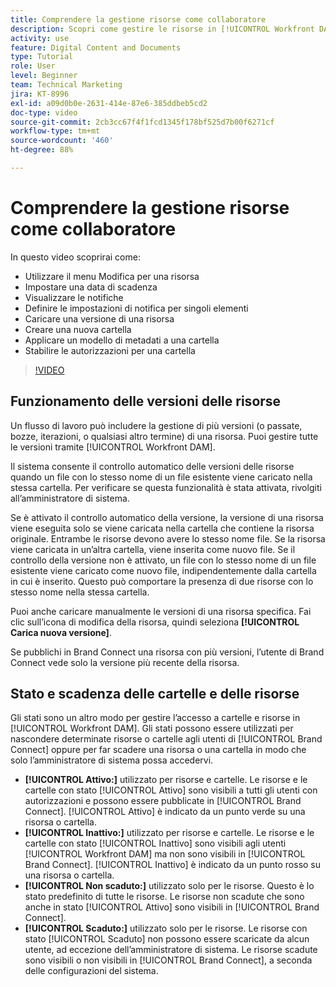 ```yaml
---
title: Comprendere la gestione risorse come collaboratore
description: Scopri come gestire le risorse in [!UICONTROL Workfront DAM] per migliorare il flusso di lavoro.
activity: use
feature: Digital Content and Documents
type: Tutorial
role: User
level: Beginner
team: Technical Marketing
jira: KT-8996
exl-id: a09d0b0e-2631-414e-87e6-385ddbeb5cd2
doc-type: video
source-git-commit: 2cb3cc67f4f1fcd1345f178bf525d7b00f6271cf
workflow-type: tm+mt
source-wordcount: '460'
ht-degree: 88%

---
```


# Comprendere la gestione risorse come collaboratore

In questo video scoprirai come:

* Utilizzare il menu Modifica per una risorsa
* Impostare una data di scadenza
* Visualizzare le notifiche
* Definire le impostazioni di notifica per singoli elementi
* Caricare una versione di una risorsa
* Creare una nuova cartella
* Applicare un modello di metadati a una cartella
* Stabilire le autorizzazioni per una cartella

>[!VIDEO](https://video.tv.adobe.com/v/335256/?quality=12&learn=on)

## Funzionamento delle versioni delle risorse

Un flusso di lavoro può includere la gestione di più versioni (o passate, bozze, iterazioni, o qualsiasi altro termine) di una risorsa. Puoi gestire tutte le versioni tramite [!UICONTROL Workfront DAM].

Il sistema consente il controllo automatico delle versioni delle risorse quando un file con lo stesso nome di un file esistente viene caricato nella stessa cartella. Per verificare se questa funzionalità è stata attivata, rivolgiti all’amministratore di sistema.

Se è attivato il controllo automatico della versione, la versione di una risorsa viene eseguita solo se viene caricata nella cartella che contiene la risorsa originale. Entrambe le risorse devono avere lo stesso nome file. Se la risorsa viene caricata in un’altra cartella, viene inserita come nuovo file.
Se il controllo della versione non è attivato, un file con lo stesso nome di un file esistente viene caricato come nuovo file, indipendentemente dalla cartella in cui è inserito. Questo può comportare la presenza di due risorse con lo stesso nome nella stessa cartella.

Puoi anche caricare manualmente le versioni di una risorsa specifica. Fai clic sull’icona di modifica della risorsa, quindi seleziona **[!UICONTROL Carica nuova versione]**.

Se pubblichi in Brand Connect una risorsa con più versioni, l’utente di Brand Connect vede solo la versione più recente della risorsa.

## Stato e scadenza delle cartelle e delle risorse

Gli stati sono un altro modo per gestire l’accesso a cartelle e risorse in [!UICONTROL Workfront DAM]. Gli stati possono essere utilizzati per nascondere determinate risorse o cartelle agli utenti di [!UICONTROL Brand Connect] oppure per far scadere una risorsa o una cartella in modo che solo l’amministratore di sistema possa accedervi.

* **[!UICONTROL Attivo:]** utilizzato per risorse e cartelle. Le risorse e le cartelle con stato [!UICONTROL Attivo] sono visibili a tutti gli utenti con autorizzazioni e possono essere pubblicate in [!UICONTROL Brand Connect]. [!UICONTROL Attivo] è indicato da un punto verde su una risorsa o cartella.
* **[!UICONTROL Inattivo:]** utilizzato per risorse e cartelle. Le risorse e le cartelle con stato [!UICONTROL Inattivo] sono visibili agli utenti [!UICONTROL Workfront DAM] ma non sono visibili in [!UICONTROL Brand Connect]. [!UICONTROL Inattivo] è indicato da un punto rosso su una risorsa o cartella.
* **[!UICONTROL Non scaduto:]** utilizzato solo per le risorse. Questo è lo stato predefinito di tutte le risorse. Le risorse non scadute che sono anche in stato [!UICONTROL Attivo] sono visibili in [!UICONTROL Brand Connect].
* **[!UICONTROL Scaduto:]** utilizzato solo per le risorse. Le risorse con stato [!UICONTROL Scaduto] non possono essere scaricate da alcun utente, ad eccezione dell’amministratore di sistema. Le risorse scadute sono visibili o non visibili in [!UICONTROL Brand Connect], a seconda delle configurazioni del sistema.
